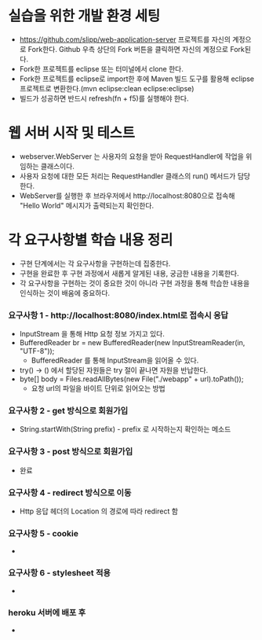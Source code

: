 # 실습을 위한 개발 환경 세팅
* https://github.com/slipp/web-application-server 프로젝트를 자신의 계정으로 Fork한다. Github 우측 상단의 Fork 버튼을 클릭하면 자신의 계정으로 Fork된다.
* Fork한 프로젝트를 eclipse 또는 터미널에서 clone 한다.
* Fork한 프로젝트를 eclipse로 import한 후에 Maven 빌드 도구를 활용해 eclipse 프로젝트로 변환한다.(mvn eclipse:clean eclipse:eclipse)
* 빌드가 성공하면 반드시 refresh(fn + f5)를 실행해야 한다.

# 웹 서버 시작 및 테스트
* webserver.WebServer 는 사용자의 요청을 받아 RequestHandler에 작업을 위임하는 클래스이다.
* 사용자 요청에 대한 모든 처리는 RequestHandler 클래스의 run() 메서드가 담당한다.
* WebServer를 실행한 후 브라우저에서 http://localhost:8080으로 접속해 "Hello World" 메시지가 출력되는지 확인한다.

# 각 요구사항별 학습 내용 정리
* 구현 단계에서는 각 요구사항을 구현하는데 집중한다. 
* 구현을 완료한 후 구현 과정에서 새롭게 알게된 내용, 궁금한 내용을 기록한다.
* 각 요구사항을 구현하는 것이 중요한 것이 아니라 구현 과정을 통해 학습한 내용을 인식하는 것이 배움에 중요하다. 

### 요구사항 1 - http://localhost:8080/index.html로 접속시 응답
* InputStream 을 통해 Http 요청 정보 가지고 있다.
* BufferedReader br = new BufferedReader(new InputStreamReader(in, "UTF-8"));
  * BufferedReader 를 통해 InputStream을 읽어올 수 있다.
* try() -> () 에서 할당된 자원들은 try 절이 끝나면 자원을 반납한다.
* byte[] body = Files.readAllBytes(new File("./webapp" + url).toPath());
  * 요청 url의 파일을 바이트 단위로 읽어오는 방법

### 요구사항 2 - get 방식으로 회원가입
* String.startWith(String prefix) - prefix 로 시작하는지 확인하는 메소드

### 요구사항 3 - post 방식으로 회원가입
* 완료

### 요구사항 4 - redirect 방식으로 이동
* Http 응답 헤더의 Location 의 경로에 따라 redirect 함

### 요구사항 5 - cookie
* 

### 요구사항 6 - stylesheet 적용
* 

### heroku 서버에 배포 후
* 